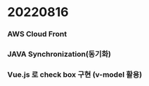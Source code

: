 
# 20220816



### AWS Cloud Front




### JAVA Synchronization(동기화)




### Vue.js 로 check box 구현 (v-model 활용)
